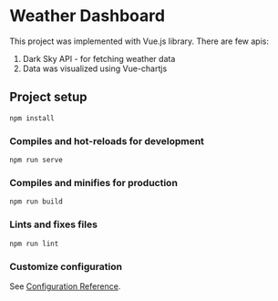 # Weather Dashboard

This project was implemented with Vue.js library. There are few apis:

1. Dark Sky API - for fetching weather data
1. Data was visualized using Vue-chartjs 

## Project setup
```
npm install
```

### Compiles and hot-reloads for development
```
npm run serve
```

### Compiles and minifies for production
```
npm run build
```

### Lints and fixes files
```
npm run lint
```

### Customize configuration
See [Configuration Reference](https://cli.vuejs.org/config/).
